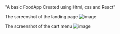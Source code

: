 "A basic FoodApp Created using Html, css and React" 

The screenshot of the landing page 
![image](https://user-images.githubusercontent.com/53284449/182801050-629a1d5f-b6c3-4c91-a7cc-589c860ce3f6.png)

The screenshot of the cart menu
![image](https://user-images.githubusercontent.com/53284449/183294217-7d4d79cd-461a-4d1a-b83b-bf0714bcb646.png)

